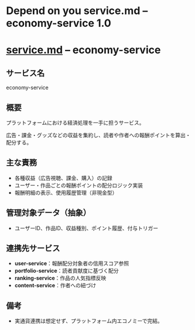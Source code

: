 # Depend on you service.md – economy-service 1.0

# [service.md](http://service.md/) – economy-service

## サービス名

economy-service

## 概要

プラットフォームにおける経済処理を一手に担うサービス。

広告・課金・グッズなどの収益を集約し、読者や作者への報酬ポイントを算出・配分する。

## 主な責務

- 各種収益（広告視聴、課金、購入）の記録
- ユーザー・作品ごとの報酬ポイントの配分ロジック実装
- 報酬明細の表示、使用履歴管理（非現金型）

## 管理対象データ（抽象）

- ユーザーID、作品ID、収益種別、ポイント履歴、付与トリガー

## 連携先サービス

- **user-service**：報酬配分対象者の信用スコア参照
- **portfolio-service**：読者貢献度に基づく配分
- **ranking-service**：作品の人気指標反映
- **content-service**：作者への紐づけ

## 備考

- 実通貨連携は想定せず、プラットフォーム内エコノミーで完結。